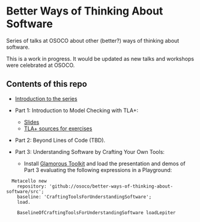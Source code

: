 # Better Ways of Thinking About Software

Series of talks at OSOCO about other (better?) ways of thinking about software.

This is a work in progress. It would be updated as new talks and workshops were celebrated at OSOCO.

## Contents of this repo

  * [Introduction to the series](https://osoco.github.io/better-ways-of-thinking-about-software/)
  * Part 1: Introduction to Model Checking with TLA+:
     * [Slides](https://osoco.github.io/better-ways-of-thinking-about-software/Part-01-Introduction-TLA+/slides/formal-specifications.html)
     * [TLA+ sources for exercises](Part-01-Introduction-TLA+/sources)
  * Part 2: Beyond Lines of Code (TBD).
  * Part 3: Understanding Software by Crafting Your Own Tools:
     
     * Install [Glamorous Toolkit](https://gtoolkit.com) and load the presentation and demos of Part 3 evaluating the following expressions in a Playground:
     
     
``` smalltalk
  Metacello new
    repository: 'github://osoco/better-ways-of-thinking-about-software/src';
    baseline: 'CraftingToolsForUnderstandingSoftware';
    load.
```
   
``` smalltalk
    BaselineOfCraftingToolsForUnderstandingSoftware loadLepiter
```


    
    


